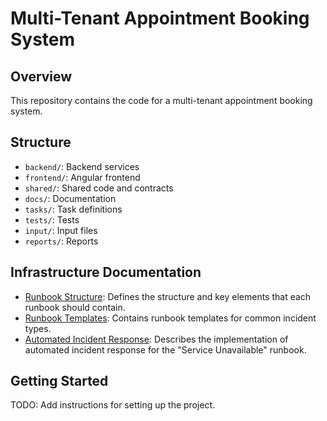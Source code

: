 # Multi-Tenant Appointment Booking System

## Overview

This repository contains the code for a multi-tenant appointment booking system.

## Structure

*   `backend/`: Backend services
*   `frontend/`: Angular frontend
*   `shared/`: Shared code and contracts
*   `docs/`: Documentation
*   `tasks/`: Task definitions
*   `tests/`: Tests
*   `input/`: Input files
*   `reports/`: Reports

## Infrastructure Documentation

*   [Runbook Structure](docs/Implementation/Infrastructure/RunbookStructure.md): Defines the structure and key elements that each runbook should contain.
*   [Runbook Templates](docs/Implementation/Infrastructure/RunbookTemplates/): Contains runbook templates for common incident types.
*   [Automated Incident Response](docs/Implementation/Infrastructure/AutomatedIncidentResponse.md): Describes the implementation of automated incident response for the "Service Unavailable" runbook.

## Getting Started

TODO: Add instructions for setting up the project.